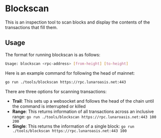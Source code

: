 # Blockscan

This is an inspection tool to scan blocks and display the contents of the transactions that fill them. 

## Usage

The format for running blockscan is as follows:

```bash
Usage: blockscan <rpc-address> [from-height] [to-height]
```

Here is an example command for following the head of mainnet:

```bash
go run ./tools/blockscan https://rpc.lunaroasis.net:443
```

There are three options for scanning transactions:

- **Trail**: This sets up a websocket and follows the head of the chain until the command is interrupted or killed
- **Range**: This returns information of all transactions across an inclusive range: `go run ./tools/blockscan https://rpc.lunaroasis.net:443 100 200`
- **Single**: This returns the information of a single block: `go run ./tools/blockscan https://rpc.lunaroasis.net:443 100`
